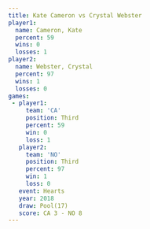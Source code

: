 ```yaml
---
title: Kate Cameron vs Crystal Webster
player1:                
  name: Cameron, Kate   
  percent: 59           
  wins: 0               
  losses: 1             
player2:                
  name: Webster, Crystal
  percent: 97           
  wins: 1               
  losses: 0             
games:
 - player1:         
     team: 'CA'     
     position: Third
     percent: 59    
     win: 0         
     loss: 1        
   player2:         
     team: 'NO'     
     position: Third
     percent: 97    
     win: 1         
     loss: 0        
   event: Hearts     
   year: 2018        
   draw: Pool(17)    
   score: CA 3 - NO 8
---
```

